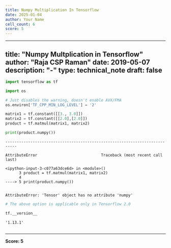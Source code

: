 ```yaml
---
title: Numpy Multiplication In Tensorflow
date: 2025-01-04
author: Your Name
cell_count: 6
score: 5
---
```


---
title: "Numpy Multplication in Tensorflow"
author: "Raja CSP Raman"
date: 2019-05-07
description: "-"
type: technical_note
draft: false
---

```python
import tensorflow as tf

import os

# Just disables the warning, doesn't enable AVX/FMA
os.environ['TF_CPP_MIN_LOG_LEVEL'] = '2'
```


```python
matrix1 = tf.constant([[3., 3.0]])
matrix2 = tf.constant([[2.0],[2.0]])
product = tf.matmul(matrix1, matrix2)

print(product.numpy()) 
```


    ---------------------------------------------------------------------------

    AttributeError                            Traceback (most recent call last)

    <ipython-input-3-c077a63dce6d> in <module>()
          3 product = tf.matmul(matrix1, matrix2)
          4 
    ----> 5 print(product.numpy())
    

    AttributeError: 'Tensor' object has no attribute 'numpy'



```python
# The above option is applicable only in Tensorflow 2.0
```


```python
tf.__version__
```




    '1.13.1'




```python

```


---
**Score: 5**